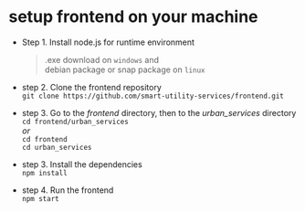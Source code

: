 # setup frontend on your machine
- Step 1. Install node.js for runtime environment  
    > .exe download on `windows` and  
    > debian package or snap package on `linux`

- step 2. Clone the frontend repository  
`git clone https://github.com/smart-utility-services/frontend.git`

- step 3. Go to the *frontend* directory, then to the *urban_services* directory  
`cd frontend/urban_services`  
_or_  
`cd frontend`    
`cd urban_services`  

- step 3. Install the dependencies  
`npm install`

- step 4. Run the frontend  
`npm start`

